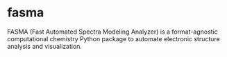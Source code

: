 # fasma
FASMA (Fast Automated Spectra Modeling Analyzer) is a format-agnostic computational chemistry Python package to automate electronic structure analysis and visualization.
